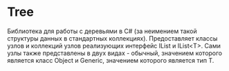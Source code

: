 # Tree

Библиотека для работы с деревьями в C# (за неимением такой структуры данных в стандартных коллекциях). Предоставляет классы узлов и коллекций узлов реализующих интерфейс IList и IList&lt;T&gt;. Сами узлы также представлены в двух видах - обычный, значением которого является класс Object и Generic, значением которого является тип T.